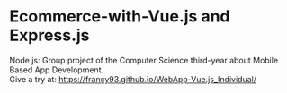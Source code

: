 # Ecommerce-with-Vue.js and Express.js
Node.js: Group project of the Computer Science third-year about Mobile Based App Development.<br>
Give a try at: https://francy93.github.io/WebApp-Vue.js_Individual/
